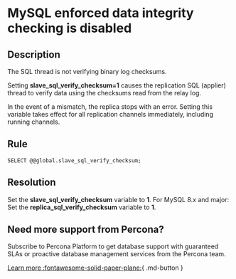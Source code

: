 # MySQL enforced data integrity checking is disabled

## Description

The SQL thread is not verifying binary log checksums. 

Setting **slave_sql_verify_checksum=1** causes the replication SQL (applier) thread to verify data using the checksums read from the relay log. 

In the event of a mismatch, the replica stops with an error. Setting this variable takes effect for all replication channels immediately, including running channels.


## Rule

`SELECT @@global.slave_sql_verify_checksum;`


## Resolution

Set the **slave_sql_verify_checksum** variable to **1**.
For MySQL 8.x and major: Set the **replica_sql_verify_checksum** variable to **1**.

## Need more support from Percona?

Subscribe to Percona Platform to get database support with guaranteed SLAs or proactive database management services from the Percona team.

[Learn more :fontawesome-solid-paper-plane:](https://per.co.na/subscribe){ .md-button }
